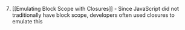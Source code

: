 7. [[Emulating Block Scope with Closures]] - Since JavaScript did not traditionally have block scope, developers often used closures to emulate this